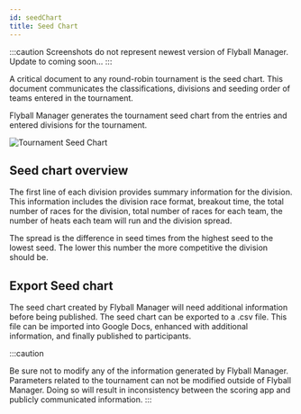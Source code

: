 ```yaml
---
id: seedChart
title: Seed Chart
---
```


:::caution
Screenshots do not represent newest version of Flyball Manager. Update to coming soon...
:::

A critical document to any round-robin tournament is the seed chart. This document communicates the classifications, divisions and seeding order of teams entered in the tournament.

Flyball Manager generates the tournament seed chart from the entries and entered divisions for the tournament.

![Tournament Seed Chart](/img/seed-chart-main.svg)

## Seed chart overview

The first line of each division provides summary information for the division. This information includes the division race format, breakout time, the total number of races for the division, total number of races for each team, the number of heats each team will run and the division spread.

The spread is the difference in seed times from the highest seed to the lowest seed. The lower this number the more competitive the division should be.

## Export Seed chart

The seed chart created by Flyball Manager will need additional information before being published. The seed chart can be exported to a .csv file. This file can be imported into Google Docs, enhanced with additional information, and finally published to participants.

:::caution

Be sure not to modify any of the information generated by Flyball Manager. Parameters related to the tournament can not be modified outside of Flyball Manager. Doing so will result in inconsistency between the scoring app and publicly communicated information.
:::
